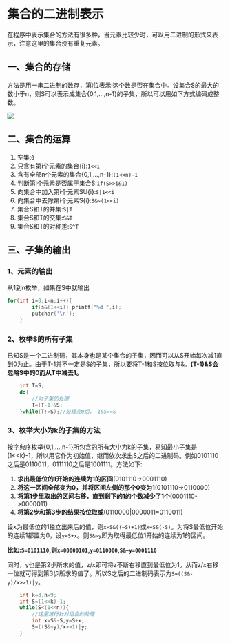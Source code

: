 # 集合的二进制表示
在程序中表示集合的方法有很多种，当元素比较少时，可以用二进制的形式来表示，注意这里的集合没有重复元素。
## 一、集合的存储
方法是用一串二进制的数存，第i位表示i这个数是否在集合中。设集合S的最大的数小于n，则S可以表示成集合{0,1,...,n-1}的子集，所以可以用如下方式编码成整数。

<img src="http://www.sciweavers.org/upload/Tex2Img_1502178625/render.png">

## 二、集合的运算
1. 空集:`0`
2. 只含有第i个元素的集合{i}:`1<<i`
3. 含有全部n个元素的集合{0,1,...,n-1}:`(1<<n)-1`
4. 判断第i个元素是否属于集合S:`if(S>>i&1)`
5. 向集合中加入第i个元素SU{i}:`S|1<<i`
6. 向集合中去除第i个元素S\{i}:`S&~(1<<i)`
7. 集合S和T的并集:`S|T`
8. 集合S和T的交集:`S&T`
9. 集合S和T的对称差:`S^T`
## 三、子集的输出
### 1、元素的输出
从1到n枚举，如果在S中就输出
```c++
for(int i=0;i<n;i++){
        if(s&(1<<i)) printf("%d ",i);
        putchar('\n');
    }
```
### 2、枚举S的所有子集
已知S是一个二进制码，其本身也是某个集合的子集，因而可以从S开始每次减1直到0为止。由于T-1并不一定是S的子集，所以要将T-1和S按位取与&。**(T-1)&S会忽略S中的0而从T中减去1。**
```c++
    int T=S;
    do{
        //对子集的处理
        T=(T-1)&S;
    }while(T!=S);//处理完0后，-1&S==S
```

### 3、枚举大小为k的子集的方法
按字典序枚举{0,1,...,n-1}所包含的所有大小为k的子集，易知最小子集是(1<<k)-1，所以用它作为初始值，继而依次求出S之后的二进制码。例如0101110之后是0110011，0111110之后是1001111。方法如下:
1. **求出最低位的1开始的连续为1的区间**(0101110->0001110)
2. **将这一区间全部变为0，并将区间左侧的那个0变为1**(0101110->0110000)
3. **将第1步里取出的区间右移，直到剩下的1的个数减少了1个**(0001110->0000011)
4. **将第2步和第3步的结果按位取或**(0110000|0000011=0110011)

设x为最低位的1独立出来后的值，则`x=S&((~S)+1)`或`x=S&(-S)`。为将S最低位开始的连续1都置为0，设`y=S+x`。则`S&~y`即为取得最低位1开始的连续为1的区间。

**比如:`S=0101110`,则`x=00000101`,`y=0110000`,`S&~y=0001110`**

同时，y也是第2步所求的值，z/x即可将z不断右移直到最低位为1。从而z/x右移一位就可得到第3步所求的值了。所以S之后的二进制码表示为`S=((S&-y)/x>>1)|y`。

```c++
    int k=3,n=9;
    int S=(1<<k)-1;
    while(S<(1<<n)){
        //这里进行针对组合的处理
        int x=S&-S,y=S+x;
        S=((S&~y)/x>>1)|y;
    }
```




